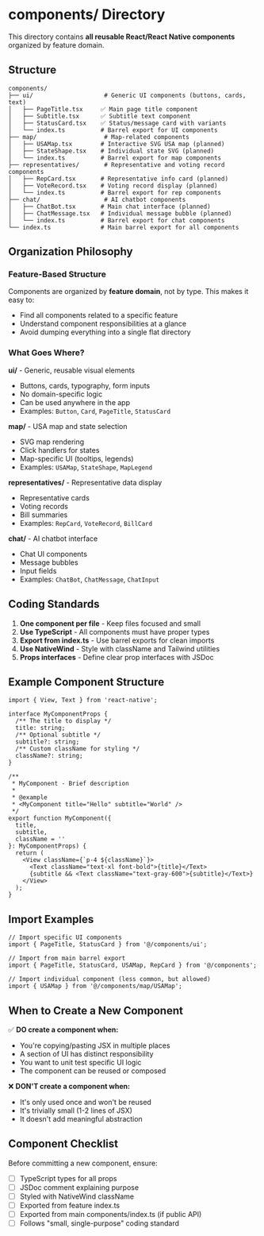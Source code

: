 # components/ Directory

This directory contains **all reusable React/React Native components** organized by feature domain.

## Structure

```
components/
├── ui/                    # Generic UI components (buttons, cards, text)
│   ├── PageTitle.tsx     ✅ Main page title component
│   ├── Subtitle.tsx      ✅ Subtitle text component
│   ├── StatusCard.tsx    ✅ Status/message card with variants
│   └── index.ts          # Barrel export for UI components
├── map/                   # Map-related components
│   ├── USAMap.tsx        # Interactive SVG USA map (planned)
│   ├── StateShape.tsx    # Individual state SVG (planned)
│   └── index.ts          # Barrel export for map components
├── representatives/       # Representative and voting record components
│   ├── RepCard.tsx       # Representative info card (planned)
│   ├── VoteRecord.tsx    # Voting record display (planned)
│   └── index.ts          # Barrel export for rep components
├── chat/                  # AI chatbot components
│   ├── ChatBot.tsx       # Main chat interface (planned)
│   ├── ChatMessage.tsx   # Individual message bubble (planned)
│   └── index.ts          # Barrel export for chat components
└── index.ts              # Main barrel export for all components
```

## Organization Philosophy

### Feature-Based Structure
Components are organized by **feature domain**, not by type. This makes it easy to:
- Find all components related to a specific feature
- Understand component responsibilities at a glance
- Avoid dumping everything into a single flat directory

### What Goes Where?

**ui/** - Generic, reusable visual elements
- Buttons, cards, typography, form inputs
- No domain-specific logic
- Can be used anywhere in the app
- Examples: `Button`, `Card`, `PageTitle`, `StatusCard`

**map/** - USA map and state selection
- SVG map rendering
- Click handlers for states
- Map-specific UI (tooltips, legends)
- Examples: `USAMap`, `StateShape`, `MapLegend`

**representatives/** - Representative data display
- Representative cards
- Voting records
- Bill summaries
- Examples: `RepCard`, `VoteRecord`, `BillCard`

**chat/** - AI chatbot interface
- Chat UI components
- Message bubbles
- Input fields
- Examples: `ChatBot`, `ChatMessage`, `ChatInput`

## Coding Standards

1. **One component per file** - Keep files focused and small
2. **Use TypeScript** - All components must have proper types
3. **Export from index.ts** - Use barrel exports for clean imports
4. **Use NativeWind** - Style with className and Tailwind utilities
5. **Props interfaces** - Define clear prop interfaces with JSDoc

## Example Component Structure

```tsx
import { View, Text } from 'react-native';

interface MyComponentProps {
  /** The title to display */
  title: string;
  /** Optional subtitle */
  subtitle?: string;
  /** Custom className for styling */
  className?: string;
}

/**
 * MyComponent - Brief description
 * 
 * @example
 * <MyComponent title="Hello" subtitle="World" />
 */
export function MyComponent({ 
  title, 
  subtitle, 
  className = '' 
}: MyComponentProps) {
  return (
    <View className={`p-4 ${className}`}>
      <Text className="text-xl font-bold">{title}</Text>
      {subtitle && <Text className="text-gray-600">{subtitle}</Text>}
    </View>
  );
}
```

## Import Examples

```tsx
// Import specific UI components
import { PageTitle, StatusCard } from '@/components/ui';

// Import from main barrel export
import { PageTitle, StatusCard, USAMap, RepCard } from '@/components';

// Import individual component (less common, but allowed)
import { USAMap } from '@/components/map/USAMap';
```

## When to Create a New Component

✅ **DO create a component when:**
- You're copying/pasting JSX in multiple places
- A section of UI has distinct responsibility
- You want to unit test specific UI logic
- The component can be reused or composed

❌ **DON'T create a component when:**
- It's only used once and won't be reused
- It's trivially small (1-2 lines of JSX)
- It doesn't add meaningful abstraction

## Component Checklist

Before committing a new component, ensure:
- [ ] TypeScript types for all props
- [ ] JSDoc comment explaining purpose
- [ ] Styled with NativeWind className
- [ ] Exported from feature index.ts
- [ ] Exported from main components/index.ts (if public API)
- [ ] Follows "small, single-purpose" coding standard
